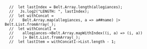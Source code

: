       //  let lastIndex = Belt.Array.length(allegiances);
      //   Js.log2("LENGTH: ", lastIndex);
      //  let withConcat =
      //    Belt.Array.map(allegiances, a => a##name) |> Belt.List.fromArray(_);
      //  let withConcatI =
      //    allegiances->Belt.Array.mapWithIndex((i, a) => (i, a))
      //    |> Belt.List.fromArray(_);
      //  let lastItem = withConcatI->List.length - 1;